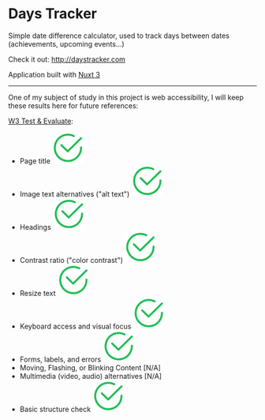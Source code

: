 # Days Tracker

Simple date difference calculator, used to track days between dates (achievements, upcoming events...)

Check it out: http://daystracker.com

Application built with [Nuxt 3](https://nuxt.com/docs)

---

One of my subject of study in this project is web accessibility, I will keep these results here for future references:


[W3 Test & Evaluate](https://www.w3.org/WAI/test-evaluate/preliminary/):

- Page title ![](check.png)
- Image text alternatives ("alt text") ![](check.png)
- Headings ![](check.png)
- Contrast ratio ("color contrast") ![](check.png)
- Resize text ![](check.png)
- Keyboard access and visual focus ![](check.png)
- Forms, labels, and errors ![](check.png)
- Moving, Flashing, or Blinking Content [N/A]
- Multimedia (video, audio) alternatives [N/A]
- Basic structure check ![](check.png)